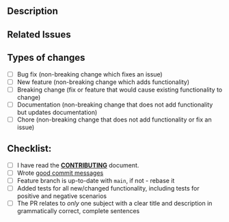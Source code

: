 ## Description 
<!--- Describe your changes in detail, what problems does it solve? See [How to Write a Git Commit Message](https://chris.beams.io/posts/git-commit/) for tips on writing a good commit message -->

## Related Issues
<!--- If you are suggesting a new feature or change, please create an issue first -->
<!--- Add a link to all corresponding GitHub issues here, using any [appropriate keywords](https://help.github.com/en/articles/closing-issues-using-keywords) as appropriate -->

## Types of changes
<!--- What types of changes does your code introduce? Put an `x` in all the boxes that apply: -->
- [ ] Bug fix (non-breaking change which fixes an issue)
- [ ] New feature (non-breaking change which adds functionality)
- [ ] Breaking change (fix or feature that would cause existing functionality to change)
- [ ] Documentation (non-breaking change that does not add functionality but updates documentation)
- [ ] Chore (non-breaking change that does not add functionality or fix an issue)

## Checklist:
<!--- Go over all the following points, and put an `x` in all the boxes that apply. -->
<!--- If you're unsure about any of these, don't hesitate to ask. We're here to help! -->
- [ ] I have read the [**CONTRIBUTING**](https://github.com/markdownlint/markdownlint/blob/main/CONTRIBUTING.md) document.
- [ ] Wrote [good commit messages](https://chris.beams.io/posts/git-commit/)
- [ ] Feature branch is up-to-date with `main`, if not - rebase it
- [ ] Added tests for all new/changed functionality, including tests for positive and negative scenarios
- [ ] The PR relates to *only* one subject with a clear title and description in grammatically correct, complete sentences

